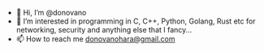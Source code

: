 - 👋 Hi, I’m @donovano
- 👀 I’m interested in programming in C, C++, Python, Golang, Rust etc for networking, security and anything else that I fancy...
- 📫 How to reach me donovanohara@gmail.com

<!---
donovano/donovano is a ✨ special ✨ repository because its `README.md` (this file) appears on your GitHub profile.
You can click the Preview link to take a look at your changes.
--->
